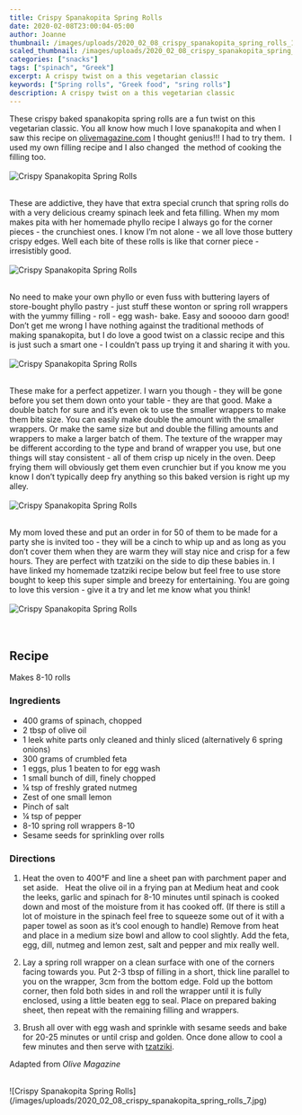 ```yaml
---
title: Crispy Spanakopita Spring Rolls
date: 2020-02-08T23:00:04-05:00
author: Joanne
thumbnail: /images/uploads/2020_02_08_crispy_spanakopita_spring_rolls_1.jpg
scaled_thumbnail: /images/uploads/2020_02_08_crispy_spanakopita_spring_rolls_0.jpg
categories: ["snacks"]
tags: ["spinach", "Greek"]
excerpt: A crispy twist on a this vegetarian classic
keywords: ["Spring rolls", "Greek food", "sring rolls"]
description: A crispy twist on a this vegetarian classic
---
```


These crispy baked spanakopita spring rolls are a fun twist on this vegetarian classic. You all know how much I love spanakopita and when I saw this recipe on [olivemagazine.com](https://www.olivemagazine.com/recipes/vegetarian/spanakopita-spring-rolls/) I thought genius!!! I had to try them.  I used my own filling recipe and I also changed  the method of cooking the filling too. 
</br>
</br>
![Crispy Spanakopita Spring Rolls](/images/uploads/2020_02_08_crispy_spanakopita_spring_rolls_2.jpg)
</br>
</br>

These are addictive, they have that extra special crunch that spring rolls do with a very delicious creamy spinach leek and feta filling. When my mom makes pita with her homemade phyllo recipe I always go for the corner pieces - the crunchiest ones. I know I’m not alone - we all love those buttery crispy edges. Well each bite of these rolls is like that corner piece - irresistibly good. 
</br>
</br>
![Crispy Spanakopita Spring Rolls](/images/uploads/2020_02_08_crispy_spanakopita_spring_rolls_3.jpg)
</br>
</br>

No need to make your own phyllo or even fuss with buttering layers of store-bought phyllo pastry - just stuff these wonton or spring roll wrappers with the yummy filling - roll - egg wash- bake. Easy and sooooo darn good! Don’t get me wrong I have nothing against the traditional methods of making spanakopita, but I do love a good twist on a classic recipe and this is just such a smart one - I couldn’t pass up trying it and sharing it with you. 
</br>
</br>
![Crispy Spanakopita Spring Rolls](/images/uploads/2020_02_08_crispy_spanakopita_spring_rolls_4.jpg)
</br>
</br>

These make for a perfect appetizer. I warn you though - they will be gone before you set them down onto your table - they are that good. Make a double batch for sure and it’s even ok to use the smaller wrappers to make them bite size. You can easily make double the amount with the smaller wrappers. Or make the same size but and double the filling amounts and wrappers to make a larger batch of them. The texture of the wrapper may be different according to the type and brand of wrapper you use, but one things will stay consistent - all of them crisp up nicely in the oven. Deep frying them will obviously get them even crunchier but if you know me you know I don’t typically deep fry anything so this baked version is right up my alley. 
</br>
</br>
![Crispy Spanakopita Spring Rolls](/images/uploads/2020_02_08_crispy_spanakopita_spring_rolls_5.jpg)
</br>
</br>

My mom loved these and put an order in for 50 of them to be made for a party she is invited too - they will be a cinch to whip up and as long as you don’t cover them when they are warm they will stay nice and crisp for a few hours. They are perfect with tzatziki on the side to dip these babies in. I have linked my homemade tzatziki recipe below but feel free to use store bought to keep this super simple and breezy for entertaining. You are going to love this version - give it a try and let me know what you think!
</br>
</br>
![Crispy Spanakopita Spring Rolls](/images/uploads/2020_02_08_crispy_spanakopita_spring_rolls_6.jpg)
</br>
</br>
</br>

## Recipe
Makes 8-10 rolls 
</br>

### Ingredients

* <span itemprop="ingredients">400 grams of spinach, chopped</span>
* <span itemprop="ingredients">2 tbsp of olive oil</span>
* <span itemprop="ingredients">1 leek white parts only cleaned and thinly sliced (alternatively 6 spring onions) </span>
* <span itemprop="ingredients">300 grams of crumbled feta </span>
* <span itemprop="ingredients">1 eggs, plus 1 beaten to for egg wash </span>
* <span itemprop="ingredients">1 small bunch of dill, finely chopped</span>
* <span itemprop="ingredients">&frac14; tsp of freshly grated nutmeg</span>
* <span itemprop="ingredients">Zest of one small lemon</span>
* <span itemprop="ingredients">Pinch of salt </span>
* <span itemprop="ingredients">&frac14; tsp of pepper </span>
* <span itemprop="ingredients">8-10 spring roll wrappers 8-10 </span>
* <span itemprop="ingredients">Sesame seeds for sprinkling over rolls </span>

### Directions

1. Heat the oven to 400°F and line a sheet pan with parchment paper and set aside.   Heat the olive oil in a frying pan at Medium heat and cook the leeks, garlic and spinach for 8-10 minutes until spinach is cooked down and most of the moisture from it has cooked off. (If there is still a lot of moisture in the spinach feel free to squeeze some out of it with a paper towel as soon as it’s cool enough to handle) Remove from heat and place in a medium size bowl and allow to cool slightly. Add the feta, egg, dill, nutmeg and lemon zest, salt and pepper and mix really well. 

2. Lay a spring roll wrapper on a clean surface with one of the corners facing towards you. Put 2-3 tbsp of filling in a short, thick line parallel to you on the wrapper, 3cm from the bottom edge. Fold up the bottom corner, then fold both sides in and roll the wrapper until it is fully enclosed, using a little beaten egg to seal. Place on prepared baking sheet, then repeat with the remaining filling and wrappers.

3. Brush all over with egg wash and sprinkle with sesame seeds and bake for 20-25 minutes or until crisp and golden. Once done allow to cool a few minutes and then serve with <span class="highlight"><a rel="nofollow" href="https://www.oliveandmango.com/greek-fries-with-pancetta/">tzatziki</a></span>.

Adapted from _Olive Magazine_

</br>
![Crispy Spanakopita Spring Rolls](/images/uploads/2020_02_08_crispy_spanakopita_spring_rolls_7.jpg)